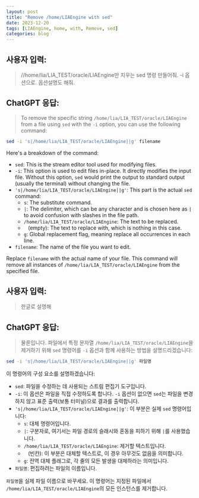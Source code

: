 ```yaml
---
layout: post
title: "Remove /home/LIAEngine with sed"
date: 2023-12-20
tags: [LIAEngine, home, with, Remove, sed]
categories: blog
---
```


## 사용자 입력:
> //home/lia/LIA_TEST/oracle/LIAEngine만 지우는 sed 명령 만들어줘. -i 옵션으로. 옵션설명도 해줘.

## ChatGPT 응답:
> To remove the specific string `/home/lia/LIA_TEST/oracle/LIAEngine` from a file using `sed` with the `-i` option, you can use the following command:

```bash
sed -i 's|/home/lia/LIA_TEST/oracle/LIAEngine||g' filename
```

Here's a breakdown of the command:

- `sed`: This is the stream editor tool used for modifying files.
- `-i`: This option is used to edit files in-place. It directly modifies the input file. Without this option, `sed` would print the output to standard output (usually the terminal) without changing the file.
- `'s|/home/lia/LIA_TEST/oracle/LIAEngine||g'`: This part is the actual `sed` command:
    - `s`: The substitute command.
    - `|`: The delimiter, which can be any character and is chosen here as `|` to avoid confusion with slashes in the file path.
    - `/home/lia/LIA_TEST/oracle/LIAEngine`: The text to be replaced.
    - ` ` (empty): The text to replace with, which is nothing in this case.
    - `g`: Global replacement flag, meaning replace all occurrences in each line.
- `filename`: The name of the file you want to edit.

Replace `filename` with the actual name of your file. This command will remove all instances of `/home/lia/LIA_TEST/oracle/LIAEngine` from the specified file.

## 사용자 입력:
> 한글로 설명해

## ChatGPT 응답:
> 물론입니다. 파일에서 특정 문자열 `/home/lia/LIA_TEST/oracle/LIAEngine`을 제거하기 위해 `sed` 명령어를 `-i` 옵션과 함께 사용하는 방법을 설명드리겠습니다:

```bash
sed -i 's|/home/lia/LIA_TEST/oracle/LIAEngine||g' 파일명
```

이 명령어의 구성 요소를 설명하겠습니다:

- `sed`: 파일을 수정하는 데 사용되는 스트림 편집기 도구입니다.
- `-i`: 이 옵션은 파일을 직접 수정하도록 합니다. `-i` 옵션이 없으면 `sed`는 파일을 변경하지 않고 표준 출력(보통 터미널)으로 결과를 출력합니다.
- `'s|/home/lia/LIA_TEST/oracle/LIAEngine||g'`: 이 부분은 실제 `sed` 명령어입니다:
    - `s`: 대체 명령어입니다.
    - `|`: 구분자로, 여기서는 파일 경로의 슬래시와 혼동을 피하기 위해 `|`를 사용했습니다.
    - `/home/lia/LIA_TEST/oracle/LIAEngine`: 제거할 텍스트입니다.
    - ` ` (빈칸): 이 부분은 대체할 텍스트로, 이 경우 아무것도 없음을 의미합니다.
    - `g`: 전역 대체 플래그로, 각 줄의 모든 발생을 대체하라는 의미입니다.
- `파일명`: 편집하려는 파일의 이름입니다.

`파일명`을 실제 파일 이름으로 바꾸세요. 이 명령어는 지정된 파일에서 `/home/lia/LIA_TEST/oracle/LIAEngine`의 모든 인스턴스를 제거합니다.

